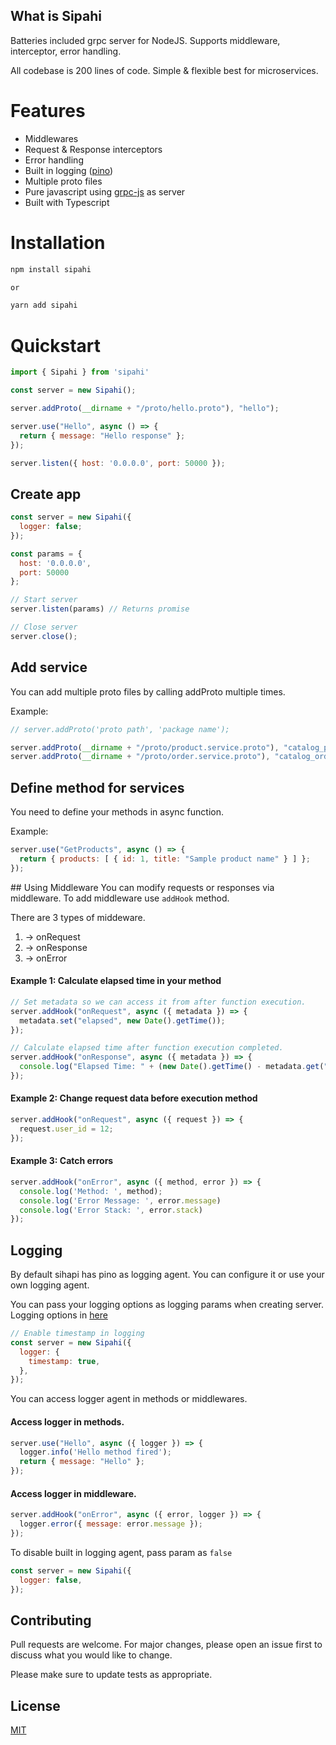 ## What is Sipahi 
Batteries included grpc server for NodeJS. Supports middleware, interceptor, error handling. 

All codebase is 200 lines of code. Simple & flexible best for microservices.

# Features
- Middlewares
- Request & Response interceptors
- Error handling
- Built in logging ([pino](https://github.com/pinojs/pino))
- Multiple proto files
- Pure javascript using [grpc-js](https://www.npmjs.com/package/@grpc/grpc-js) as server
- Built with Typescript 

# Installation
```bash
npm install sipahi

or

yarn add sipahi
```

# Quickstart
```js
import { Sipahi } from 'sipahi'

const server = new Sipahi();

server.addProto(__dirname + "/proto/hello.proto"), "hello");

server.use("Hello", async () => {
  return { message: "Hello response" };
});

server.listen({ host: '0.0.0.0', port: 50000 });

```


## Create app

```js
const server = new Sipahi({
  logger: false;
});

const params = {
  host: '0.0.0.0',
  port: 50000
};

// Start server
server.listen(params) // Returns promise

// Close server
server.close();
```

## Add service
You can add multiple proto files by calling addProto multiple times.

Example:
```js
// server.addProto('proto path', 'package name');

server.addProto(__dirname + "/proto/product.service.proto"), "catalog_product");
server.addProto(__dirname + "/proto/order.service.proto"), "catalog_order");
```

## Define method for services
You need to define your methods in async function.

Example:
```js
server.use("GetProducts", async () => {
  return { products: [ { id: 1, title: "Sample product name" } ] };
});

```

## Using Middleware
You can modify requests or responses via middleware. To add middleware use `addHook` method.

There are 3 types of middeware.

1. -> onRequest
2. -> onResponse
3. -> onError

#### Example 1: Calculate elapsed time in your method
```js
// Set metadata so we can access it from after function execution.
server.addHook("onRequest", async ({ metadata }) => {
  metadata.set("elapsed", new Date().getTime());
});

// Calculate elapsed time after function execution completed.
server.addHook("onResponse", async ({ metadata }) => {
  console.log("Elapsed Time: " + (new Date().getTime() - metadata.get("elapsed")[0] + " ms"))
});

```

#### Example 2: Change request data before execution method
```js
server.addHook("onRequest", async ({ request }) => {
  request.user_id = 12;
});
```

#### Example 3: Catch errors
```js
server.addHook("onError", async ({ method, error }) => {
  console.log('Method: ', method);
  console.log('Error Message: ', error.message)
  console.log('Error Stack: ', error.stack)
});
```


## Logging
By default sihapi has pino as logging agent. You can configure it or use your own logging agent.


You can pass your logging options as logging params when creating server. Logging options in [here](https://getpino.io/#/docs/api)

```js
// Enable timestamp in logging
const server = new Sipahi({
  logger: {
    timestamp: true,
  },
});
```

You can access logger agent in methods or middlewares.

#### Access logger in methods.
```js
server.use("Hello", async ({ logger }) => {
  logger.info('Hello method fired');
  return { message: "Hello" };
});
```

#### Access logger in middleware.
```js
server.addHook("onError", async ({ error, logger }) => {
  logger.error({ message: error.message });
});
```

To disable built in logging agent, pass param as `false`
```js
const server = new Sipahi({
  logger: false,
});
```


 

## Contributing
Pull requests are welcome. For major changes, please open an issue first to discuss what you would like to change.

Please make sure to update tests as appropriate.

## License
[MIT](https://choosealicense.com/licenses/mit/)